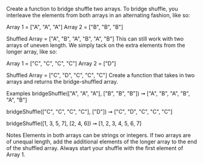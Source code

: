 Create a function to bridge shuffle two arrays. To bridge shuffle, you interleave the elements from both arrays in an alternating fashion, like so:

Array 1 = ["A", "A", "A"]
Array 2 = ["B", "B", "B"]

Shuffled Array = ["A", "B", "A", "B", "A", "B"]
This can still work with two arrays of uneven length. We simply tack on the extra elements from the longer array, like so:

Array 1 = ["C", "C", "C", "C"]
Array 2 = ["D"]

Shuffled Array = ["C", "D", "C", "C", "C"]
Create a function that takes in two arrays and returns the bridge-shuffled array.

Examples
bridgeShuffle(["A", "A", "A"], ["B", "B", "B"]) ➞ ["A", "B", "A", "B", "A", "B"]

bridgeShuffle(["C", "C", "C", "C"], ["D"]) ➞ ["C", "D", "C", "C", "C"]

bridgeShuffle([1, 3, 5, 7], [2, 4, 6]) ➞ [1, 2, 3, 4, 5, 6, 7]

Notes
Elements in both arrays can be strings or integers.
If two arrays are of unequal length, add the additional elements of the longer array to the end of the shuffled array.
Always start your shuffle with the first element of Array 1.